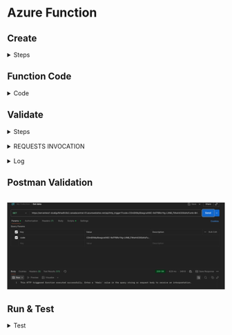 # Azure Function

## Create 

<details>
<summary>Steps</summary>

<img src="./azure_images/a1.png" alt="Creating Azure Function" width="500">
<br />

<img src="./azure_images/a2.png" alt="Creating Azure Function" width="500">
<br />

<img src="./azure_images/a3.png" alt="Creating Azure Function" width="500">
<br />

<img src="./azure_images/a4.png" alt="Creating Azure Function" width="500">
<br />

<img src="./azure_images/a5.png" alt="Creating Azure Function" width="500">
<br />

<img src="./azure_images/a6.png" alt="Creating Azure Function" width="500">
<br />

<img src="./azure_images/a7.png" alt="Creating Azure Function" width="500">
<br />

<img src="./azure_images/a8.png" alt="Creating Azure Function" width="500">
<br />

<img src="./azure_images/a9.png" alt="Creating Azure Function" width="500">
<br />

<img src="./azure_images/a10.png" alt="Creating Azure Function" width="500">

</details>

## Function Code

<details>
<summary>Code</summary>

<br />

> As partially visible in step 8 of creation steps above 

<br />

```bash
import azure.functions as func
import logging

app = func.FunctionApp(http_auth_level=func.AuthLevel.FUNCTION)

@app.route(route="http_trigger1")
def http_trigger1(req: func.HttpRequest) -> func.HttpResponse:
    logging.info('Python HTTP trigger function processed a request.')

    hba1c_str = req.params.get('hba1c')

    if not hba1c_str:
        try:
            req_body = req.get_json()
            hba1c_str = req_body.get('hba1c')
        except ValueError:
            hba1c_str = None

    try:
        hba1c = float(hba1c_str) if hba1c_str else None
    except ValueError:
        hba1c = None

    if hba1c is not None:
        if hba1c <= 4.0:
            status = "Cause for concern — please see a doctor"
        elif 4.1 <= hba1c <= 5.7:
            status = "Normal (You do not have Diabetes)"
        elif 5.8 <= hba1c <= 6.5:
            status = "You Are Prediabetic"
        else:
            status = "Abnormal (You Have Diabetes)"
        message = f"Your HbA1C level is {hba1c}% which means: {status}."
    else:
        message = (
            "This HTTP triggered function executed successfully. "
            "Enter a 'hba1c' value in the query string or request body to receive an interpretation."
        )

    return func.HttpResponse(message, status_code=200)
```

</details>

## Validate

<details>
<summary>Steps</summary>

<br />

<img src="./azure_images/upandrunning.png" alt="Function created" width="800">

<br />

<img src="./azure_images/a11.png" alt="Function created" width="700">

<br />

<img src="./azure_images/a12_colabcode.png" alt="Function created" width="700">

<br />

>  #13 called-in sick. Unlucky bugger!

<br />

<img src="./azure_images/a14.png" alt="Google Colab" width="800">

</details>

<br />

<details>
<summary>REQUESTS INVOCATION</summary>

```bash
import requests

BASE_URL = "https://serverless1-dca6gxfkhadfc0b2.canadacentral-01.azurewebsites.net/"
FUNCTION = "http_trigger1"
KEY = "enter auto generated key here"

url = f"{BASE_URL}/api/{FUNCTION}"
params = {"hba1c": "5", "code": KEY}

print(url)
print(params)

azure_response = requests.get(url, params=params, timeout=20)

print(azure_response.status_code)
print(azure_response.text)
```
</details>

<br />

<details>
<summary>Log</summary>

<br />

<img src="./azure_images/a16logs.png" alt="Log" width="800">

<br />

</details>

## Postman Validation

<br />

<img src="./azure_images/azure_postman.png" alt="Postman azure validation" width="700">

</details>


## Run & Test

<details>
<summary>Test</summary>

<br />

> HbA1C = 4

<img src="./azure_images/test1.png" alt="Function test" width="700">

<br />

> HbA1C = 5

<img src="./azure_images/test2.png" alt="Function test" width="700">

<br />

> HbA1C = 6

<img src="./azure_images/test3.png" alt="Function test" width="700">

<br />

> HbA1C = 7

<img src="./azure_images/test4.png" alt="Function test" width="700">

<br />
</details>


